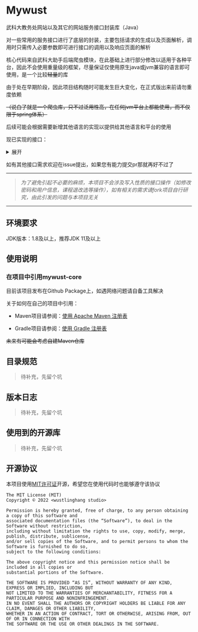 # Mywust

武科大教务处网站以及其它的网站服务接口封装库（Java）

对一些常用的服务接口进行了底层的封装，主要包括请求的生成以及页面解析，调用时只需传入必要参数即可进行接口的调用以及响应页面的解析

核心代码来自武科大助手后端爬虫模块，在此基础上进行部分修改以适用于各种平台，因此不会使用重量级的框架，尽量保证仅使用原生java或jvm兼容的语言即可使用，是一个比较~~轻量~~的库

由于处在早期阶段，因此项目结构随时可能发生巨大变化，在正式版出来前请勿重度依赖

~~（说白了就是一个爬虫库，只不过泛用性高，在任何jvm平台上都能使用，而不仅限于spring体系）~~

后续可能会根据需要新增其他语言的实现以提供给其他语言和平台的使用

现已实现的接口：
<details> 
<summary>展开</summary>

- 教务处
  - 登录
  - 学生信息获取
  - 成绩查询
  - 课表查询
  - 培养方案获取
- 研究生
  - 登录
  - 学生信息获取
  - 课表查询
  - 成绩查询
  - 培养计划获取
- 物理实验预约系统
  - 登录
  - 实验课表安排查询
- 图书馆
  - 登录

...and more...
</details>

如有其他接口需求欢迎在issue提出，如果您有能力提交pr那就再好不过了

---

> *为了避免引起不必要的麻烦，本项目不会涉及写入性质的接口操作（如修改密码和用户信息，课程退改选等操作），如有相关的需求请fork项目自行研究，由此引发的问题与本项目无关*

---

## 环境要求

JDK版本：1.8及以上，推荐JDK 11及以上

## 使用说明

### 在项目中引用mywust-core

目前该项目发布在Github Package上，如遇网络问题请自备工具解决

关于如何在自己的项目中引用：

- Maven项目请参阅：[使用 Apache Maven 注册表](https://docs.github.com/zh/packages/working-with-a-github-packages-registry/working-with-the-apache-maven-registry)

- Gradle项目请参阅：[使用 Gradle 注册表](https://docs.github.com/zh/packages/working-with-a-github-packages-registry/working-with-the-gradle-registry)

~~未来有可能会考虑自建Maven仓库~~

## 目录规范

> 待补充，先留个坑

## 版本日志

> 待补充，先留个坑

## 使用到的开源库

> 待补充，先留个坑

## 开源协议

本项目使用[MIT许可证](https://mit-license.org/)开源，希望您在使用代码时也能够遵守该协议

```plain text
The MIT License (MIT)
Copyright © 2022 <wustlinghang studio>

Permission is hereby granted, free of charge, to any person obtaining a copy of this software and
associated documentation files (the “Software”), to deal in the Software without restriction,
including without limitation the rights to use, copy, modify, merge, publish, distribute, sublicense,
and/or sell copies of the Software, and to permit persons to whom the Software is furnished to do so,
subject to the following conditions:

The above copyright notice and this permission notice shall be included in all copies or
substantial portions of the Software.

THE SOFTWARE IS PROVIDED “AS IS”, WITHOUT WARRANTY OF ANY KIND, EXPRESS OR IMPLIED, INCLUDING BUT
NOT LIMITED TO THE WARRANTIES OF MERCHANTABILITY, FITNESS FOR A PARTICULAR PURPOSE AND NONINFRINGEMENT.
IN NO EVENT SHALL THE AUTHORS OR COPYRIGHT HOLDERS BE LIABLE FOR ANY CLAIM, DAMAGES OR OTHER LIABILITY,
WHETHER IN AN ACTION OF CONTRACT, TORT OR OTHERWISE, ARISING FROM, OUT OF OR IN CONNECTION WITH 
THE SOFTWARE OR THE USE OR OTHER DEALINGS IN THE SOFTWARE.
```
